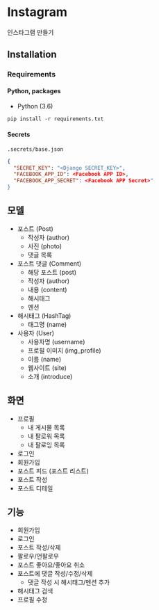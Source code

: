 # Instagram

인스타그램 만들기

## Installation

### Requirements

#### Python, packages

- Python (3.6)

```
pip install -r requirements.txt
```

#### Secrets

`.secrets/base.json`

```json
{
  "SECRET_KEY": "<Django SECRET_KEY>",
  "FACEBOOK_APP_ID": <Facebook APP ID>,
  "FACEBOOK_APP_SECRET": <Facebook APP Secret>"
}
```

## 모델

- 포스트 (Post)
    - 작성자 (author)
    - 사진 (photo)
    - 댓글 목록
- 포스트 댓글 (Comment)
	- 해당 포스트 (post)
    - 작성자 (author)
    - 내용 (content)
    - 해시태그
    - 멘션
- 해시태그 (HashTag)
    - 태그명 (name)
- 사용자 (User)
    - 사용자명 (username)
    - 프로필 이미지 (img_profile)
    - 이름 (name)
    - 웹사이트 (site)
    - 소개 (introduce)
    
## 화면

- 프로필
	- 내 게시물 목록
	- 내 팔로워 목록
	- 내 팔로잉 목록
- 로그인
- 회원가입
- 포스트 피드 (포스트 리스트)
- 포스트 작성
- 포스트 디테일

## 기능

- 회원가입
- 로그인
- 포스트 작성/삭제
- 팔로우/언팔로우
- 포스트 좋아요/좋아요 취소
- 포스트에 댓글 작성/수정/삭제
	- 댓글 작성 시 해시태그/멘션 추가
- 해시태그 검색
- 프로필 수정
